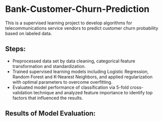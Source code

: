 # Bank-Customer-Churn-Prediction

This is a supervised learning project to develop algorithms for telecommunications service vendors to predict customer churn probability
based on labeled data. 

## Steps:
- Preprocessed data set by data cleaning, categorical feature transformation and standardization.
- Trained supervised learning models including Logistic Regression, Random Forest and K-Nearest Neighbors, and applied
regularization with optimal parameters to overcome overfitting.
- Evaluated model performance of classification via 5-fold cross-validation technique and analyzed feature importance to
identify top factors that influenced the results.

## Results of Model Evaluation:
